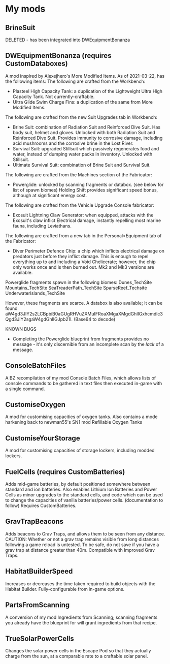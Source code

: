# My mods
## BrineSuit
DELETED - has been integrated into DWEquipmentBonanza
## DWEquipmentBonanza (requires CustomDataboxes)
A mod inspired by Alexejhero's More Modified Items. As of 2021-03-22, has the following items:
The following are crafted from the Workbench:
* Plasteel High Capacity Tank: a duplication of the Lightweight Ultra High Capacity Tank. Not currently-craftable.
* Ultra Glide Swim Charge Fins: a duplication of the same from More Modified Items.

The following are crafted from the new Suit Upgrades tab in Workbench:
* Brine Suit: combination of Radiation Suit and Reinforced Dive Suit. Has body suit, helmet and gloves. Unlocked with both Radiation Suit and Reinforced Dive Suit. Provides immunity to corrosive damage, including acid mushrooms and the corrosive brine in the Lost River.
* Survival Suit: upgraded Stillsuit which passively regenerates food and water, instead of dumping water packs in inventory. Unlocked with Stillsuit.
* Ultimate Survival Suit: combination of Brine Suit and Survival Suit.

The following are crafted from the Machines section of the Fabricator:
* Powerglide: unlocked by scanning fragments or databox. (see below for list of spawn biomes) Holding Shift provides significant speed bonus, although at significant energy cost.

The following are crafted from the Vehicle Upgrade Console fabricator:
* Exosuit Lightning Claw Generator: when equipped, attacks with the Exosuit's claw inflict Electrical damage, instantly repelling most marine fauna, including Leviathans.

The following are crafted from a new tab in the Personal>Equipment tab of the Fabricator:
* Diver Perimeter Defence Chip: a chip which inflicts electrical damage on predators just before they inflict damage. This is enough to repel everything up to and including a Void Chelicerate; however, the chip only works once and is then burned out. Mk2 and Mk3 versions are available.

Powerglide fragments spawn in the following biomes:
	Dunes_TechSite
	Mountains_TechSite
	SeaTreaderPath_TechSite
	SparseReef_Techsite
	UnderwaterIslands_TechSite

However, these fragments are scarce.
A databox is also available; It can be found aW4gd3JlY2s2LCBpbiB0aGUgRHVuZXMuIFRoaXMgaXMgdGhlIGxhcmdlc3Qgd3JlY2sgaW4gdGhlIGJpb21l. (Base64 to decode)

KNOWN BUGS
* Completing the Powerglide blueprint from fragments provides no message - it's only discernible from an incomplete scan by the *lack* of a message.
## ConsoleBatchFiles
A BZ recompilation of my mod Console Batch Files, which allows lists of console commands to be gathered in text files then executed in-game with a single command.
## CustomiseOxygen
A mod for customising capacities of oxygen tanks. Also contains a mode harkening back to newman55's SN1 mod Refillable Oxygen Tanks
## CustomiseYourStorage
A mod for customising capacities of storage lockers, including modded lockers.
## FuelCells (requires CustomBatteries)
Adds mid-game batteries, by default positioned somewhere between standard and ion batteries. Also enables Lithium Ion Batteries and Power Cells as minor upgrades to the standard cells, and code which can be used to change the capacities of vanilla batteries/power cells. (documentation to follow)
	Requires CustomBatteries.
## GravTrapBeacons
Adds beacons to Grav Traps, and allows them to be seen from any distance.
CAUTION: Whether or not a grav trap remains visible from long distances following a game reload is untested. To be safe, do not save if you have a grav trap at distance greater than 40m.
Compatible with Improved Grav Traps.
## HabitatBuilderSpeed
Increases or decreases the time taken required to build objects with the Habitat Builder. Fully-configurable from in-game options.
## PartsFromScanning
A conversion of my mod Ingredients from Scanning; scanning fragments you already have the blueprint for will grant ingredients from that recipe.
## TrueSolarPowerCells
Changes the solar power cells in the Escape Pod so that they actually charge from the sun, at a comparable rate to a craftable solar panel.